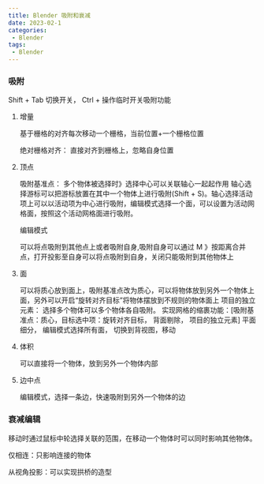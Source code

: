 ```yaml
---
title: Blender 吸附和衰减
date: 2023-02-1
categories:
 - Blender
tags:
 - Blender
---
```


### 吸附

Shift + Tab  切换开关， Ctrl + 操作临时开关吸附功能

1. 增量 

   基于栅格的对齐每次移动一个栅格，当前位置+一个栅格位置

   绝对栅格对齐： 直接对齐到栅格上，忽略自身位置

2. 顶点

   吸附基准点： 多个物体被选择时》选择中心可以关联轴心一起起作用  轴心选择游标可以把游标放置在其中一个物体上进行吸附(Shift + S)。轴心选择活动项上可以以活动项为中心进行吸附，编辑模式选择一个面，可以设置为活动网格面，按照这个活动网格面进行吸附。
   
   编辑模式
   
   可以将点吸附到其他点上或者吸附自身,吸附自身可以通过 M 》按距离合并点，打开投影至自身可以将点吸附到自身，关闭只能吸附到其他物体上
   
3. 面

   可以将质心放到面上，吸附基准点改为质心，可以将物体放到另外一个物体上面，另外可以开启“旋转对齐目标”将物体摆放到不规则的物体面上
   项目的独立元素： 选择多个物体可以多个物体各自吸附。 
   实现网格的缩裹功能：[吸附基准点：质心，目标选中项：旋转对齐目标， 背面剔除， 项目的独立元素] 平面细分， 编辑模式选择所有面， 切换到背视图，移动
   
4. 体积

   可以直接将一个物体，放到另外一个物体内部

5. 边中点

   编辑模式，选择一条边，快速吸附到另外一个物体的边

### 衰减编辑

移动时通过鼠标中轮选择关联的范围，在移动一个物体时可以同时影响其他物体。

仅相连：只影响连接的物体

从视角投影：可以实现拱桥的造型
